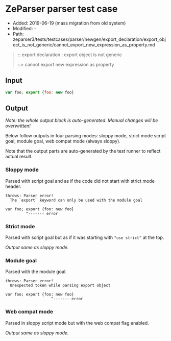 # ZeParser parser test case

- Added: 2019-06-19 (mass migration from old system)
- Modified: -
- Path: zeparser3/tests/testcases/parser/newgen/export_declaration/export_object_is_not_generic/cannot_export_new_expression_as_property.md

> :: export declaration : export object is not generic
>
> ::> cannot export new expression as property

## Input

`````js
var foo; export {foo: new foo}
`````

## Output

_Note: the whole output block is auto-generated. Manual changes will be overwritten!_

Below follow outputs in four parsing modes: sloppy mode, strict mode script goal, module goal, web compat mode (always sloppy).

Note that the output parts are auto-generated by the test runner to reflect actual result.

### Sloppy mode

Parsed with script goal and as if the code did not start with strict mode header.

`````
throws: Parser error!
  The `export` keyword can only be used with the module goal

var foo; export {foo: new foo}
         ^------- error
`````

### Strict mode

Parsed with script goal but as if it was starting with `"use strict"` at the top.

_Output same as sloppy mode._

### Module goal

Parsed with the module goal.

`````
throws: Parser error!
  Unexpected token while parsing export object

var foo; export {foo: new foo}
                    ^------- error
`````


### Web compat mode

Parsed in sloppy script mode but with the web compat flag enabled.

_Output same as sloppy mode._
